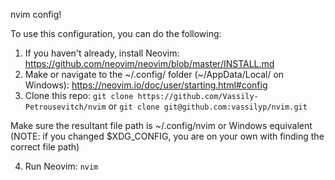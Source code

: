 nvim config!

To use this configuration, you can do the following:
1. If you haven't already, install Neovim: https://github.com/neovim/neovim/blob/master/INSTALL.md
2. Make or navigate to the \~/.config/ folder (\~/AppData/Local/ on Windows): https://neovim.io/doc/user/starting.html#config
3. Clone this repo: `git clone https://github.com/Vassily-Petrousevitch/nvim` or `git clone git@github.com:vassilyp/nvim.git`

Make sure the resultant file path is ~/.config/nvim or Windows equivalent (NOTE: if you changed $XDG_CONFIG, you are on your own with finding the correct file path) 

4. Run Neovim: `nvim`
